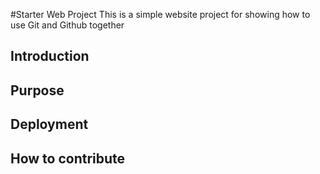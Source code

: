 #Starter Web Project
This is a simple website project for showing how to 
use Git and Github together

## Introduction

## Purpose

## Deployment

## How to contribute